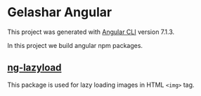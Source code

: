 # Gelashar Angular

This project was generated with [Angular CLI](https://github.com/angular/angular-cli) version 7.1.3.

In this project we build angular npm packages.
## [ng-lazyload](./projects/gelashar/ng-lazyload/README.md)
 
This package is used for lazy loading images in HTML `<img>` tag.
